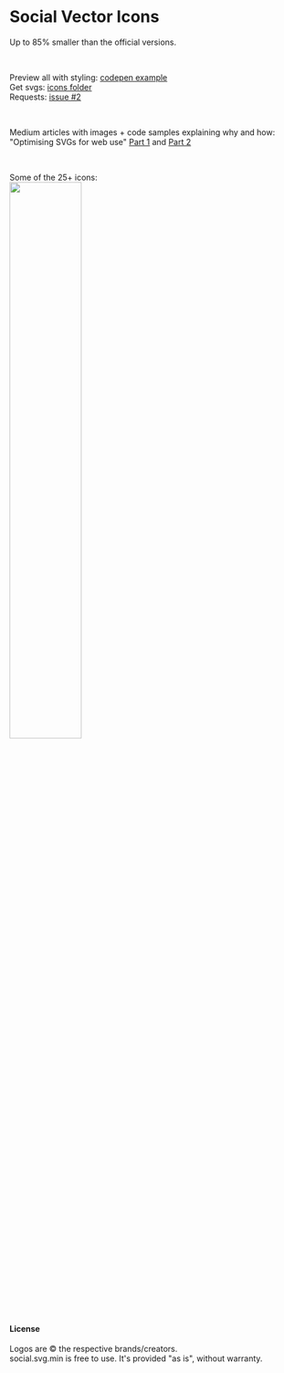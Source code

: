 # Social Vector Icons
Up to 85% smaller than the official versions.

<p>&nbsp;</p>

Preview all with styling: [codepen example](http://codepen.io/larsenwork/pen/admEZM)  
Get svgs: [icons folder](https://github.com/larsenwork/social.svg.min/tree/master/icons)  
Requests: [issue #2](https://github.com/larsenwork/social.svg.min/issues/2)  

<p>&nbsp;</p>

Medium articles with images + code samples explaining why and how:  
"Optimising SVGs for web use" [Part 1](https://medium.com/@larsenwork/optimising-svgs-for-web-use-part-1-67e8f2d4035) and [Part 2](https://medium.com/@larsenwork/optimising-svgs-for-web-use-part-2-6711cc15df46)

<p>&nbsp;</p>

Some of the 25+ icons:  
<a href="http://codepen.io/larsenwork/pen/admEZM"><img src="http://i.imgur.com/mJVtE3m.png" width="50%" /></a>

<p>&nbsp;</p>

#### License
Logos are © the respective brands/creators.  
social.svg.min is free to use. It's provided "as is", without warranty.  
